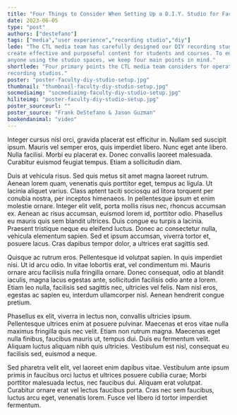 ```yaml
---
title: "Four Things to Consider When Setting Up a D.I.Y. Studio for Faculty Use"
date: 2023-06-05
type: "post"
authors: ["destefano"]
tags: ["media","user experience","recording studio","diy"]
lede: "The CTL media team has carefully designed our DIY recording studios for instructors to
create effective and purposeful content for students and courses. To ensure optimal experience for
anyone using the studio spaces, we keep four main points in mind."
shortlede: "Four primary points the CTL media team considers for operating and improving our DIY
recording studios."
poster: "poster-faculty-diy-studio-setup.jpg"
thumbnail: "thumbnail-faculty-diy-studio-setup.jpg"
socmediaimg: "socmediaimg-faculty-diy-studio-setup.jpg"
hiliteimg: "poster-faculty-diy-studio-setup.jpg"
poster_sourceurl: ""
poster_source: "Frank DeStefano & Jason Guzman"
bookendanimal: "video"
---
```

Integer cursus nisl orci, gravida placerat est efficitur in. Nullam sed suscipit ipsum. Mauris vel semper eros, quis imperdiet libero. Nunc eget ante libero. Nulla facilisi. Morbi eu placerat ex. Donec convallis laoreet malesuada. Curabitur euismod feugiat tempus. Etiam a sollicitudin diam.

Duis at vehicula risus. Sed quis metus sit amet magna laoreet rutrum. Aenean lorem quam, venenatis quis porttitor eget, tempus ac ligula. Ut lacinia aliquet varius. Class aptent taciti sociosqu ad litora torquent per conubia nostra, per inceptos himenaeos. In pellentesque ipsum et enim molestie ornare. Integer elit velit, porta mollis risus nec, rhoncus accumsan ex. Aenean ac risus accumsan, euismod lorem id, porttitor odio. Phasellus eu mauris quis sem blandit ultrices. Duis congue eu turpis a lacinia. Praesent tristique neque eu eleifend luctus. Donec ac consectetur nulla, vehicula elementum sapien. Sed et ipsum accumsan, viverra tortor et, posuere lacus. Cras dapibus tempor dolor, a ultrices erat sagittis sed.

Quisque ac rutrum eros. Pellentesque id volutpat sapien. In quis imperdiet nisi. Ut id arcu odio. In vitae lobortis erat, vel condimentum mi. Mauris ornare arcu facilisis nulla fringilla ornare. Donec consequat, odio at blandit iaculis, magna lacus egestas ante, sollicitudin facilisis odio ante a lorem. Etiam leo nulla, facilisis sed sagittis nec, ultricies vel felis. Nam nisl eros, egestas ac sapien eu, interdum ullamcorper nisl. Aenean hendrerit congue pretium.

Phasellus ex elit, viverra in lectus non, convallis ultricies ipsum. Pellentesque ultrices enim at posuere pulvinar. Maecenas et eros vitae nulla maximus fringilla quis nec velit. Etiam non rutrum magna. Maecenas eget nulla finibus, faucibus mauris ut, tempus dui. Duis eu fermentum velit. Aliquam luctus aliquam nibh quis ultricies. Vestibulum est nisl, consequat eu facilisis sed, euismod a neque.

Sed pharetra velit elit, vel laoreet enim dapibus vitae. Vestibulum ante ipsum primis in faucibus orci luctus et ultrices posuere cubilia curae; Morbi porttitor malesuada lectus, nec faucibus dui. Aliquam erat volutpat. Curabitur ornare erat vel lectus faucibus porta. Cras nec sem faucibus, luctus arcu eget, venenatis lorem. Fusce vel libero id tortor imperdiet fermentum.